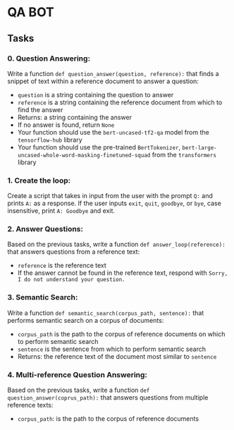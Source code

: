 # QA BOT

## Tasks

### 0. Question Answering:
Write a function ``def question_answer(question, reference):`` that finds a snippet of text within a reference document to answer a question:

- ``question`` is a string containing the question to answer
- ``reference`` is a string containing the reference document from which to find the answer
- Returns: a string containing the answer
- If no answer is found, return ``None``
- Your function should use the ``bert-uncased-tf2-qa`` model from the ``tensorflow-hub`` library
- Your function should use the pre-trained ``BertTokenizer``, ``bert-large-uncased-whole-word-masking-finetuned-squad`` from the ``transformers`` library

### 1. Create the loop:
Create a script that takes in input from the user with the prompt ``Q:`` and prints ``A:`` as a response. If the user inputs ``exit``, ``quit``, ``goodbye``, or ``bye``, case insensitive, print ``A: Goodbye`` and exit.

### 2. Answer Questions:
Based on the previous tasks, write a function ``def answer_loop(reference):`` that answers questions from a reference text:

- ``reference`` is the reference text
- If the answer cannot be found in the reference text, respond with ``Sorry, I do not understand your question.``

### 3. Semantic Search:
Write a function ``def semantic_search(corpus_path, sentence):`` that performs semantic search on a corpus of documents:

- ``corpus_path`` is the path to the corpus of reference documents on which to perform semantic search
- ``sentence`` is the sentence from which to perform semantic search
- Returns: the reference text of the document most similar to ``sentence``

### 4. Multi-reference Question Answering:
Based on the previous tasks, write a function ``def question_answer(coprus_path):`` that answers questions from multiple reference texts:

- ``corpus_path``: is the path to the corpus of reference documents